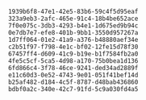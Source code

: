 
                1939b6f8-47e1-42e5-83b6-59c4f5d95eaf
                323a9eb3-2afc-465e-91c4-18b4be652ace
                7f0e075c-3db3-4293-b4e1-1d675ed9b94c
                0e7db7e7-efe8-401b-9bb1-3550d957267a
                1d7ff064-01e2-41a9-a376-b48880aef34e
                c2b51f97-f798-4e1c-bf02-12fe15d78f30
                67457ff4-d609-41c9-b19e-b1f7584fb2a0
                4fe5c5cf-5ca5-4d98-a170-75b0bea1d136
                6fd866c4-3f78-46ce-9241-ded34ad2889f
                e11c60d3-0e52-4743-9e01-051f41bef14d
                b25af482-d184-4c5f-8787-d48bab436860
                bdbf0a2c-340e-42c7-91fd-5c9a030fd4a5
                